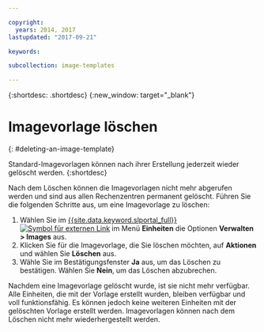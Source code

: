 ```yaml
---

copyright:
  years: 2014, 2017
lastupdated: "2017-09-21"

keywords:

subcollection: image-templates

---
```


{:shortdesc: .shortdesc}
{:new_window: target="_blank"}

# Imagevorlage löschen
{: #deleting-an-image-template}

Standard-Imagevorlagen können nach ihrer Erstellung jederzeit wieder gelöscht werden.
{:shortdesc}

Nach dem Löschen können die Imagevorlagen nicht mehr abgerufen werden und sind aus allen Rechenzentren permanent gelöscht. Führen Sie die folgenden Schritte aus, um eine Imagevorlage zu löschen:

1. Wählen Sie im [{{site.data.keyword.slportal_full}} ![Symbol für externen Link](../../icons/launch-glyph.svg "Symbol für externen Link")](https://control.softlayer.com/) im Menü **Einheiten** die Optionen **Verwalten > Images** aus.
2. Klicken Sie für die Imagevorlage, die Sie löschen möchten, auf **Aktionen** und wählen Sie **Löschen** aus.
3. Wähle Sie im Bestätigungsfenster **Ja** aus, um das Löschen zu bestätigen. Wählen Sie **Nein**, um das Löschen abzubrechen.

Nachdem eine Imagevorlage gelöscht wurde, ist sie nicht mehr verfügbar. Alle Einheiten, die mit der Vorlage erstellt wurden, bleiben verfügbar und voll funktionsfähig. Es können jedoch keine weiteren Einheiten mit der gelöschten Vorlage erstellt werden. Imagevorlagen können nach dem Löschen nicht mehr wiederhergestellt werden.
